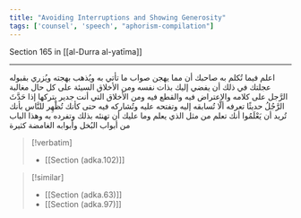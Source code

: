 ```yaml
---
title: "Avoiding Interruptions and Showing Generosity"
tags: ['counsel', 'speech', "aphorism-compilation"]
---
```


 Section 165 in [[al-Durra al-yatīma]]

---
اعلم فيما تُكلم به صاحبك أن مما يهجن صواب ما تأتي به ويُذهب بهجته ويُزري بقبوله عجلتك في ذلك أن يفضي إليك بذات نفسه ومن الأخلاق السيئة على كل حال مغالبة الرَّجل على كلامه والاعتراض فيه والقطع فيه ومن الأخلاق التي أنت جدير بتركها إذا حَدَّثَ الرَّجُلُ حديثًا تعرفه ألَّا تُسابقه إليه وتفتحه عليه وتُشاركه فيه حتى كأنك تُظْهِر للنَّاس بأنك تُريد أن يَعْلَمُوا أنك تعلم من مثل الذي يعلم وما عليك أن تهنئه بذلك وتفرده به وهذا الباب من أبواب البُخل وأبوابه الغامضة كثيرة

> [!verbatim]
> - [[Section (adka.102)]]

> [!similar]
> - [[Section (adka.63)]]
> - [[Section (adka.97)]]

